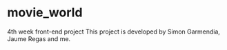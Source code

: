 # movie_world
4th week front-end project
This project is developed by Simon Garmendia, Jaume Regas and me.
